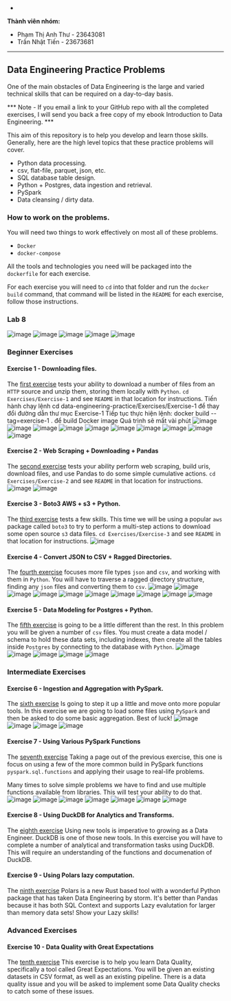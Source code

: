 -
**Thành viên nhóm:**
- Phạm Thị Anh Thư - 23643081
- Trần Nhật Tiến - 23673681
---

## Data Engineering Practice Problems

One of the main obstacles of Data Engineering is the large
and varied technical skills that can be required on a 
day-to-day basis.

*** Note - If you email a link to your GitHub repo with all the completed
exercises, I will send you back a free copy of my ebook Introduction to Data Engineering. ***

This aim of this repository is to help you develop and 
learn those skills. Generally, here are the high level
topics that these practice problems will cover.

- Python data processing.
- csv, flat-file, parquet, json, etc.
- SQL database table design.
- Python + Postgres, data ingestion and retrieval.
- PySpark
- Data cleansing / dirty data.

### How to work on the problems.
You will need two things to work effectively on most all
of these problems. 
- `Docker`
- `docker-compose`

All the tools and technologies you need will be packaged
  into the `dockerfile` for each exercise.

For each exercise you will need to `cd` into that folder and
run the `docker build` command, that command will be listed in
the `README` for each exercise, follow those instructions.

### Lab 8
![image](https://github.com/user-attachments/assets/552be05e-3fd4-49f9-aea9-a81470abc994)
![image](https://github.com/user-attachments/assets/5cfa2f87-f471-490a-b667-52278e1787fe)
![image](https://github.com/user-attachments/assets/908cf416-e4fd-456b-8184-587e69e0d5c6)
![image](https://github.com/user-attachments/assets/db4c440a-37c6-419d-9234-321f1241d1d8)
![image](https://github.com/user-attachments/assets/5e98250f-e3bc-4c40-9590-d5ebddb771bd)

### Beginner Exercises

#### Exercise 1 - Downloading files.
The [first exercise](https://github.com/danielbeach/data-engineering-practice/tree/main/Exercises/Exercise-1) tests your ability to download a number of files
from an `HTTP` source and unzip them, storing them locally with `Python`.
`cd Exercises/Exercise-1` and see `README` in that location for instructions.
Tiến hành chạy lệnh cd data-engineering-practice/Exercises/Exercise-1 để thay đổi đường dẫn thư mục Exercise-1
Tiếp tục thực hiện lệnh: docker build --tag=exercise-1 . để build Docker image Quá trình sẽ mất vài phút
![image](https://github.com/user-attachments/assets/18340206-8dc3-46b2-974d-756c246a3e50)
![image](https://github.com/user-attachments/assets/264e35f5-ac79-4c51-bbfe-6e5579981c38)
![image](https://github.com/user-attachments/assets/d4837a00-d412-4e3d-a004-e3b557d02ae0)
![image](https://github.com/user-attachments/assets/be248502-369b-4215-bfba-894f1cc622af)
![image](https://github.com/user-attachments/assets/d5b900a5-0493-42ca-9ed4-6e16ba38da9e)
![image](https://github.com/user-attachments/assets/02be479f-3a09-42de-a40d-d022b5ea4a4b)
![image](https://github.com/user-attachments/assets/fb1a5a5f-214c-4590-ace3-5d39be8f3d3f)
![image](https://github.com/user-attachments/assets/792be522-45b3-411a-899f-369f43181966)
![image](https://github.com/user-attachments/assets/a2dfe656-27e6-4460-b9ee-ce0c6faa38f8)
![image](https://github.com/user-attachments/assets/af012498-0f98-4110-bb6e-17dc7f2a0b72)


#### Exercise 2 - Web Scraping + Downloading + Pandas
The [second exercise](https://github.com/danielbeach/data-engineering-practice/tree/main/Exercises/Exercise-2) 
tests your ability perform web scraping, build uris, download files, and use Pandas to
do some simple cumulative actions.
`cd Exercises/Exercise-2` and see `README` in that location for instructions.
![image](https://github.com/user-attachments/assets/40b70aa4-c743-4ca2-8c2e-2d23a26b7ddd)
![image](https://github.com/user-attachments/assets/b7492cb5-c24e-4294-bfd0-33d5b7790250)



#### Exercise 3 - Boto3 AWS + s3 + Python.
The [third exercise](https://github.com/danielbeach/data-engineering-practice/tree/main/Exercises/Exercise-3) tests a few skills.
This time we  will be using a popular `aws` package called `boto3` to try to perform a multi-step
actions to download some open source `s3` data files.
`cd Exercises/Exercise-3` and see `README` in that location for instructions.
![image](https://github.com/user-attachments/assets/8fcf455e-caa1-469d-9df6-0ba6342ab375)



#### Exercise 4 - Convert JSON to CSV + Ragged Directories.
The [fourth exercise](https://github.com/danielbeach/data-engineering-practice/tree/main/Exercises/Exercise-4) 
focuses more file types `json` and `csv`, and working with them in `Python`.
You will have to traverse a ragged directory structure, finding any `json` files
and converting them to `csv`.
![image](https://github.com/user-attachments/assets/cf9c4de5-2bcb-416a-8a7c-fcdaa871759e)
![image](https://github.com/user-attachments/assets/c000b830-a67c-4b5d-a975-84c79e46a307)
![image](https://github.com/user-attachments/assets/ed1748d0-c796-4402-9714-3a944feba22c)
![image](https://github.com/user-attachments/assets/f6cbb4b4-5f1c-4d2f-8458-de593034531c)
![image](https://github.com/user-attachments/assets/b4fd5b51-8cde-4933-a65a-56102ec1413e)
![image](https://github.com/user-attachments/assets/91f3b46b-bba7-4dca-afe7-ada01065219f)
![image](https://github.com/user-attachments/assets/979318ef-431e-4e2e-9ce3-45d0d82c5318)
![image](https://github.com/user-attachments/assets/85bd802f-95b5-409e-ab32-defaf558fe08)
![image](https://github.com/user-attachments/assets/d5542882-98a9-4f5f-9c7f-c2219c7362bb)
![image](https://github.com/user-attachments/assets/b38002ec-9003-4699-8bec-9fbb804151c9)
#### Exercise 5 - Data Modeling for Postgres + Python.
The [fifth exercise](https://github.com/danielbeach/data-engineering-practice/tree/main/Exercises/Exercise-5) 
is going to be a little different than the rest. In this problem you will be given a number of
`csv` files. You must create a data model / schema to hold these data sets, including indexes,
then create all the tables inside `Postgres` by connecting to the database with `Python`.
![image](https://github.com/user-attachments/assets/0940a429-7df2-44d5-9000-ccd418f3ba46)
![image](https://github.com/user-attachments/assets/0bb57863-2a3e-49b1-8506-608809b6eb3a)
![image](https://github.com/user-attachments/assets/5b83de03-f9dc-4ea6-beb8-ca95865af59a)
![image](https://github.com/user-attachments/assets/9ddd7713-955e-4147-81d1-9a080d1d29f8)
![image](https://github.com/user-attachments/assets/c5e70b2e-f04b-4b62-839a-77642be18f9c)

### Intermediate Exercises

#### Exercise 6 - Ingestion and Aggregation with PySpark.
The [sixth exercise](https://github.com/danielbeach/data-engineering-practice/tree/main/Exercises/Exercise-6) 
Is going to step it up a little and move onto more popular tools. In this exercise we are going
to load some files using `PySpark` and then be asked to do some basic aggregation.
Best of luck!
![image](https://github.com/user-attachments/assets/1959baf4-55cf-45a5-87ee-b1c96f92f53c)
![image](https://github.com/user-attachments/assets/f83e20b3-8ca0-4d75-a4c4-9e8b6da4125d)
![image](https://github.com/user-attachments/assets/cf0cc851-d94e-4201-af43-2ad4584a22bf)
![image](https://github.com/user-attachments/assets/a28b9d41-fc69-4b53-9eba-11856e84a7fd)

#### Exercise 7 - Using Various PySpark Functions
The [seventh exercise](https://github.com/danielbeach/data-engineering-practice/tree/main/Exercises/Exercise-7) 
Taking a page out of the previous exercise, this one is focus on using a few of the
more common build in PySpark functions `pyspark.sql.functions` and applying their
usage to real-life problems.

Many times to solve simple problems we have to find and use multiple functions available
from libraries. This will test your ability to do that.
![image](https://github.com/user-attachments/assets/0928de5f-23ae-4627-8d5c-ebe61d561742)
![image](https://github.com/user-attachments/assets/7eacd041-6c36-46f4-87c6-35d4d95ad25a)
![image](https://github.com/user-attachments/assets/b9898fba-76bb-4c98-bb41-41063d7874be)
![image](https://github.com/user-attachments/assets/8a4df515-84cf-4421-8a36-b127417d8ecc)
![image](https://github.com/user-attachments/assets/677c51d6-e86d-4e48-957c-2ad2e9ec4203)
![image](https://github.com/user-attachments/assets/c4e9ffaf-7ffd-44f5-9f75-6eeac5019547)
![image](https://github.com/user-attachments/assets/8bf42004-3a92-4625-bfa9-70eae81e8b96)


#### Exercise 8 - Using DuckDB for Analytics and Transforms.
The [eighth exercise](https://github.com/danielbeach/data-engineering-practice/tree/main/Exercises/Exercise-8) 
Using new tools is imperative to growing as a Data Engineer. DuckDB is one of those new tools. In this
exercise you will have to complete a number of analytical and transformation tasks using DuckDB. This
will require an understanding of the functions and documenation of DuckDB.

#### Exercise 9 - Using Polars lazy computation.
The [ninth exercise](https://github.com/danielbeach/data-engineering-practice/tree/main/Exercises/Exercise-9) 
Polars is a new Rust based tool with a wonderful Python package that has taken Data Engineering by
storm. It's better than Pandas because it has both SQL Context and supports Lazy evalutation 
for larger than memory data sets! Show your Lazy skills!


### Advanced Exercises

#### Exercise 10 - Data Quality with Great Expectations
The [tenth exercise](https://github.com/danielbeach/data-engineering-practice/tree/main/Exercises/Exercise-10) 
This exercise is to help you learn Data Quality, specifically a tool called Great Expectations. You will
be given an existing datasets in CSV format, as well as an existing pipeline. There is a data quality issue 
and you will be asked to implement some Data Quality checks to catch some of these issues.
